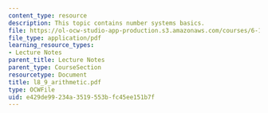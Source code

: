 ```yaml
---
content_type: resource
description: This topic contains number systems basics.
file: https://ol-ocw-studio-app-production.s3.amazonaws.com/courses/6-111-introductory-digital-systems-laboratory-spring-2006/e429de99234a3519553bfc45ee151b7f_l8_9_arithmetic.pdf
file_type: application/pdf
learning_resource_types:
- Lecture Notes
parent_title: Lecture Notes
parent_type: CourseSection
resourcetype: Document
title: l8_9_arithmetic.pdf
type: OCWFile
uid: e429de99-234a-3519-553b-fc45ee151b7f
---
```

